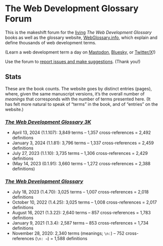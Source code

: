 # The Web Development Glossary Forum

This is the makeshift forum for the [living](https://meiert.com/en/blog/living-websites-living-books/) _The Web Development Glossary_ books as well as the glossary website, [WebGlossary.info](https://webglossary.info/), which explain and define thousands of web development terms.

(Learn a web development term a day on [Mastodon](https://techhub.social/@webglossary), [Bluesky](https://bsky.app/profile/webglossary.bsky.social), or [Twitter/X](https://x.com/WebGlossaryinfo)!)

Use the forum to [report issues and make suggestions](https://github.com/frontenddogma/web-development-glossary-forum/issues/new). (Thank you!)

## Stats

These are the book counts. The website goes by distinct entries (pages), where, given the same manuscript versions, it’s the overall number of _meanings_ that corresponds with the number of terms presented here. (It has felt more natural to speak of “terms” in the book, and of “entries” on the website.)

### [_The Web Development Glossary 3K_](https://meiert.com/en/blog/the-web-development-glossary-3k/)

* April 13, 2024 (1.1.107): 3,849 terms – 1,357 cross-references = 2,492 definitions
* January 3, 2024 (1.1.81): 3,796 terms – 1,337 cross-references = 2,459 definitions
* July 27, 2023 (1.1.10): 3,735 terms – 1,306 cross-references = 2,429 definitions
* (May 14, 2023 (0.1.91): 3,660 terms – 1,272 cross-references = 2,388 definitions)

### [_The Web Development Glossary_](https://meiert.com/en/blog/the-web-development-glossary/)

* July 18, 2023 (1.4.70): 3,025 terms – 1,007 cross-references = 2,018 definitions
* October 10, 2022 (1.4.25): 3,025 terms – 1,008 cross-references = 2,017 definitions
* August 16, 2021 (1.3.22): 2,640 terms – 857 cross-references = 1,783 definitions
* January 9, 2021 (1.3.4): 2,587 terms – 853 cross-references = 1,734 definitions
* November 28, 2020: 2,340 terms (meanings; `\n:`) – 752 cross-references (`\n: →`) = 1,588 definitions